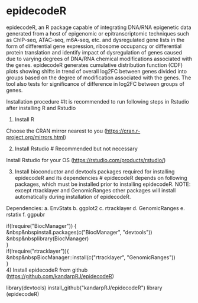 # epidecodeR

epidecodeR, an R package capable of integrating DNA/RNA epigenetic data generated from a host of epigenomic or epitranscriptomic techniques such as ChIP-seq, ATAC-seq, m6A-seq, etc. and dysregulated gene lists in the form of differential gene expression, ribosome occupancy or differential protein translation and identify impact of dysregulation of genes caused due to varying degrees of DNA/RNA chemical modifications associated with the genes. epidecodeR generates cumulative distribution function (CDF) plots showing shifts in trend of overall log2FC between genes divided into groups based on the degree of modification associated with the genes. The tool also tests for significance of difference in log2FC between groups of genes.

Installation procedure  #It is recommended to run following steps in Rstudio after installing R and Rstudio

1) Install R

Choose the CRAN mirror nearest to you (https://cran.r-project.org/mirrors.html)

2) Install Rstudio # Recommended but not necessary 

Install Rstudio for your OS (https://rstudio.com/products/rstudio/)

3) Install bioconductor and devtools packages required for installing epidecodeR and its dependencies # epidecodeR depends on following packages, which must be installed prior to installing epidecodeR. NOTE: except rtracklayer and GenomicRanges other packages will install automatically during installation of epidecodeR.

Dependencies:
a. EnvStats
b. ggplot2
c. rtracklayer
d. GenomicRanges
e. rstatix
f. ggpubr

if(!require("BiocManager")) {<br/>
&nbsp&nbspinstall.packages(c("BiocManager", "devtools"))<br/>
&nbsp&nbsplibrary(BiocManager)<br/>
}
<br/>
if(!require("rtracklayer")){<br/>
&nbsp&nbspBiocManager::install(c("rtracklayer", "GenomicRanges"))<br/>
}
<br/>
4) Install epidecodeR from github (https://github.com/kandarpRJ/epidecodeR)

library(devtools)
install_github("kandarpRJ/epidecodeR")
library (epidecodeR)
